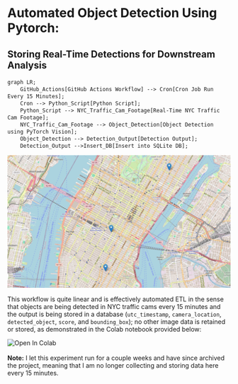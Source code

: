# Automated Object Detection Using Pytorch:
## Storing Real-Time Detections for Downstream Analysis 

```mermaid
graph LR;
    GitHub_Actions[GitHub Actions Workflow] --> Cron[Cron Job Run Every 15 Minutes];
    Cron --> Python_Script[Python Script];
    Python_Script --> NYC_Traffic_Cam_Footage[Real-Time NYC Traffic Cam Footage];
    NYC_Traffic_Cam_Footage --> Object_Detection[Object Detection using PyTorch Vision];
    Object_Detection --> Detection_Output[Detection Output];
    Detection_Output -->Insert_DB[Insert into SQLite DB];
```

![](https://raw.githubusercontent.com/nickmccarty/automated-object-detection-using-pytorch/main/cam-locations.jpg)

This workflow is quite linear and is effectively automated ETL in the sense that objects are being detected in NYC traffic cams every 15 minutes and the output is being stored in a database (`utc_timestamp`, `camera_location`, `detected_object`, `score`, and `bounding_box`); no other image data is retained or stored, as demonstrated in the Colab notebook provided below:

<a href="https://colab.research.google.com/drive/1fDSe36ragCs_POrMreZwHT-02ufjm9sF?usp=sharing#offline=true&sandboxMode=true" style="text-decoration: none;" target="_blank">
  <img src="https://colab.research.google.com/assets/colab-badge.svg" alt="Open In Colab"/>
</a>
<br>
<br>
<b>Note:</b> I let this experiment run for a couple weeks and have since archived the project, meaning that I am no longer collecting and storing data here every 15 minutes.
